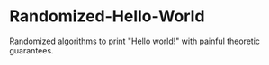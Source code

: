 # Randomized-Hello-World
Randomized algorithms to print "Hello world!" with painful theoretic guarantees.

